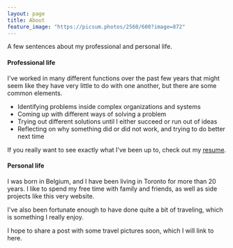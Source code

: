 ```yaml
---
layout: page
title: About
feature_image: "https://picsum.photos/2560/600?image=872"
---
```


A few sentences about my professional and personal life.

#### Professional life
I've worked in many different functions over the past few years that might seem like they have very little to do with one another, but there are some common elements. 
- Identifying problems inside complex organizations and systems
- Coming up with different ways of solving a problem
- Trying out different solutions until I either succeed or run out of ideas
- Reflecting on why something did or did not work, and trying to do better next time

If you really want to see exactly what I've been up to, check out my [resume](../downloads/dhrun_resume.pdf).

#### Personal life
I was born in Belgium, and I have been living in Toronto for more than 20 years. I like to spend my free time with family and friends, as well as side projects like this very website.

I've also been fortunate enough to have done quite a bit of traveling, which is something I really enjoy.

I hope to share a post with some travel pictures soon, which I will link to here.